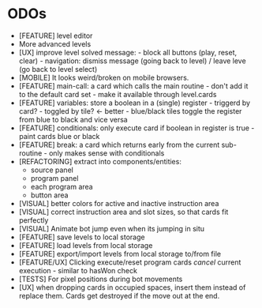 ODOs
=====

* [FEATURE] level editor
* More advanced levels
* [UX] improve level solved message:
       - block all buttons (play, reset, clear)
       - navigation: dismiss message (going back to level) / leave leve (go back to level select)
* [MOBILE] It looks weird/broken on mobile browsers.
* [FEATURE] main-call: a card which calls the main routine
            - don't add it to the default card set
            - make it available through level.cards
* [FEATURE] variables: store a boolean in a (single) register
            - triggerd by card?
            - toggled by tile? <- better
            - blue/black tiles toggle the register from blue to black and vice versa
* [FEATURE] conditionals: only execute card if boolean in register is true
            - paint cards blue or black
* [FEATURE] break: a card which returns early from the current sub-routine
            - only makes sense with conditionals
* [REFACTORING] extract into components/entities:
    * source panel
    * program panel
    * each program area
    * button area
* [VISUAL] better colors for active and inactive instruction area
* [VISUAL] correct instruction area and slot sizes, so that cards fit perfectly
* [VISUAL] Animate bot jump even when its jumping in situ
* [FEATURE] save levels to local storage
* [FEATURE] load levels from local storage
* [FEATURE] export/import levels from local storage to/from file
* [FEATURE/UX] Clicking execute/reset program cards *cancel* current execution - similar to hasWon check
* [TESTS] For pixel positions during bot movements
* [UX] when dropping cards in occupied spaces, insert them instead of replace them. Cards get destroyed if the move out at the end.
